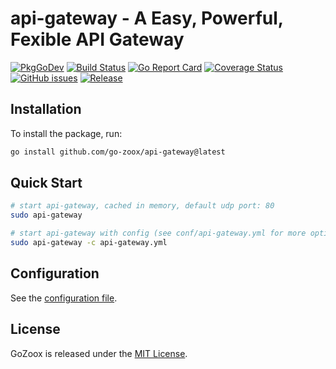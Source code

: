 # api-gateway - A Easy, Powerful, Fexible API Gateway

[![PkgGoDev](https://pkg.go.dev/badge/github.com/go-zoox/api-gateway)](https://pkg.go.github.com/go-zoox/api-gateway-gateway)
[![Build Status](https://github.com/go-zoox/api-gateway/actions/workflows/release.yml/badge.svg?branch=master)](httpgithub.com/go-zoox/api-gateway-gateway/actions/workflows/release.yml)
[![Go Report Card](https://goreportcard.com/badge/github.com/go-zoox/api-gateway)](https://goreportcard.com/repgithub.com/go-zoox/api-gateway-gateway)
[![Coverage Status](https://coveralls.io/repos/github/go-zoox/api-gateway/badge.svg?branch=master)](https://coveralls.io/github/go-zoox/api-gateway?branch=master)
[![GitHub issues](https://img.shields.io/github/issues/go-zoox/api-gateway.svg)](https://github.com/go-zoox/api-gateway/issues)
[![Release](https://img.shields.io/github/tag/go-zoox/api-gateway.svg?label=Release)](https://github.com/go-zoox/api-gateway/tags)


## Installation
To install the package, run:
```bash
go install github.com/go-zoox/api-gateway@latest
```

## Quick Start

```bash
# start api-gateway, cached in memory, default udp port: 80
sudo api-gateway

# start api-gateway with config (see conf/api-gateway.yml for more options)
sudo api-gateway -c api-gateway.yml
```

## Configuration
See the [configuration file](conf/api-gateway.yml).

## License
GoZoox is released under the [MIT License](./LICENSE).
